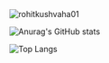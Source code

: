 
<img src="https://komarev.com/ghpvc/?username=rohitkushvaha01&label=Profile%20views&color=0e75b6&style=flat" alt="rohitkushvaha01" />


![Anurag's GitHub stats](https://github-readme-stats.vercel.app/api?username=rohitkushvaha01&theme=moltack&show_icons=true)

![Top Langs](https://github-readme-stats.vercel.app/api/top-langs/?username=rohitkushvaha01&layout=compact&theme=moltack)



